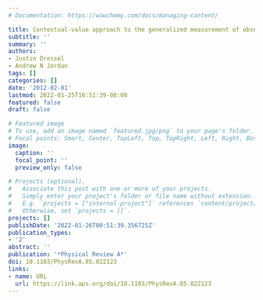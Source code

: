 ```yaml
---
# Documentation: https://wowchemy.com/docs/managing-content/

title: Contextual-value approach to the generalized measurement of observables
subtitle: ''
summary: ''
authors:
- Justin Dressel
- Andrew N Jordan
tags: []
categories: []
date: '2012-02-01'
lastmod: 2022-01-25T16:51:39-08:00
featured: false
draft: false

# Featured image
# To use, add an image named `featured.jpg/png` to your page's folder.
# Focal points: Smart, Center, TopLeft, Top, TopRight, Left, Right, BottomLeft, Bottom, BottomRight.
image:
  caption: ''
  focal_point: ''
  preview_only: false

# Projects (optional).
#   Associate this post with one or more of your projects.
#   Simply enter your project's folder or file name without extension.
#   E.g. `projects = ["internal-project"]` references `content/project/deep-learning/index.md`.
#   Otherwise, set `projects = []`.
projects: []
publishDate: '2022-01-26T00:51:39.356725Z'
publication_types:
- '2'
abstract: ''
publication: '*Physical Review A*'
doi: 10.1103/PhysRevA.85.022123
links:
- name: URL
  url: https://link.aps.org/doi/10.1103/PhysRevA.85.022123
---
```

